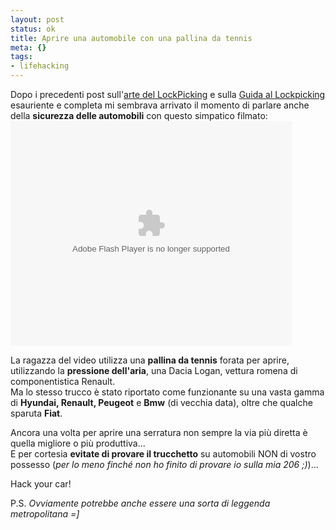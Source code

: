 ```yaml
--- 
layout: post
status: ok
title: Aprire una automobile con una pallina da tennis
meta: {}
tags: 
- lifehacking
---
```

Dopo i precedenti post sull'[arte del LockPicking](http://www.lastknight.com/2006/09/06/lockpicking-larte-dello-scasso-nella-sicurezza/) e sulla [Guida al Lockpicking](http://www.lastknight.com/2006/11/09/lockpicking-una-guida-completa-ed-esauriente/) esauriente e completa mi sembrava arrivato il momento di parlare anche della **sicurezza delle automobili** con questo simpatico filmato:  
<embed src="http://www.metacafe.com/fplayer/410981/blondie_unlocks_car.swf" width="450" height="360" wmode="transparent" pluginspage="http://www.macromedia.com/go/getflashplayer" type="application/x-shockwave-flash"></embed>  
  
La ragazza del video utilizza una **pallina da tennis** forata per aprire, utilizzando la **pressione dell'aria**, una Dacia Logan, vettura romena di componentistica Renault.  
Ma lo stesso trucco è stato riportato come funzionante su una vasta gamma di **Hyundai, Renault, Peugeot** e **Bmw** (di vecchia data), oltre che qualche sparuta **Fiat**.  
  
Ancora una volta per aprire una serratura non sempre la via più diretta è quella migliore o più produttiva...  
E per cortesia **evitate di provare il trucchetto** su automobili NON di vostro possesso (*per lo meno finché non ho finito di provare io sulla mia 206 ;)*)...  
  
Hack your car!  
  
P.S. *Ovviamente potrebbe anche essere una sorta di leggenda metropolitana =]* 
